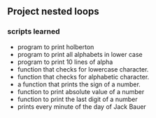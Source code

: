 ## Project nested loops
### scripts learned
* program to print holberton
* program to print all alphabets in lower case
* program to print 10 lines of alpha
* function that checks for lowercase character.
* function that checks for alphabetic character.
*  a function that prints the sign of a number.
* function to print absolute value of a number
* function to print the last digit of a number
* prints every minute of the day of Jack Bauer

